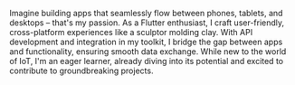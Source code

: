 Imagine building apps that seamlessly flow between phones, tablets, and desktops – that's my passion. 
As a Flutter enthusiast, I craft user-friendly, cross-platform experiences like a sculptor molding clay. With API development and integration in my toolkit, I bridge the gap between apps and functionality, ensuring smooth data exchange. 
While new to the world of IoT, I'm an eager learner, already diving into its potential and excited to contribute to groundbreaking projects.
